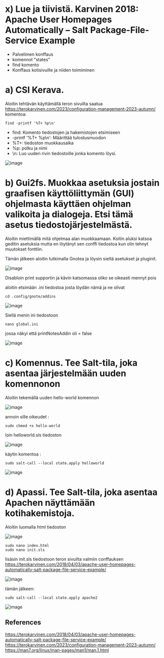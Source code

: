 # x) Lue ja tiivistä. Karvinen 2018: Apache User Homepages Automatically – Salt Package-File-Service Example

- Palvelimen konffaus
- komennot "states"
- find komento
- Konffaus kotisivuille ja niiden toimiminen


# a) CSI Kerava.

Aloitin tehtävän käyttämällä teron sivuilta saatua https://terokarvinen.com/2023/configuration-management-2023-autumn/ komentoa: 

    find -printf '%T+ %p\n'

- find: Komento tiedostojen ja hakemistojen etsimiseen
- -printf '%T+ %p\n': Määrittää tulostusmuodon
- %T+: tiedoston muokkausaika
- %p: polku ja nimi
- \n: Luo uuden rivin tiedostoille jonka komento löysi.

![image](https://github.com/SakuKarp/Palvelinten.Hallinta/assets/148875105/491ce91b-576a-4094-87de-133c19f4cc79)


# b) Gui2fs. Muokkaa asetuksia jostain graafisen käyttöliittymän (GUI) ohjelmasta käyttäen ohjelman valikoita ja dialogeja. Etsi tämä asetus tiedostojärjestelmästä.

Aloitin miettimällä mitä ohjelmaa alan muokkaamaan. Koitin aluksi katsoa geditin asetuksia mutta en löytänyt sen conffi tiedostoa kun olin tehnyt muutokset fonttiin.

 Tämän jälkeen aloitin tutkimalla Gnotea ja löysin sieltä asetukset ja pluginit.

 ![image](https://github.com/SakuKarp/Palvelinten.Hallinta/assets/148875105/3b4f62e2-5e06-41bb-9f71-ee0340df5d8e)

 Disabloin print supportin ja kävin katsomassa oliko se oikeasti mennyt pois 


aloitin etsimään .ini tiedostoa josta löydän nämä ja ne olivat 

    cd .config/gnote/addins

![image](https://github.com/SakuKarp/Palvelinten.Hallinta/assets/148875105/a714d950-41ff-49ee-b47e-549ea2093b05)


Siellä menin ini tiedostoon 

    nano global.ini

jossa näkyi että printNotesAddin oli = false

![image](https://github.com/SakuKarp/Palvelinten.Hallinta/assets/148875105/8abdc9a2-3d37-4e67-8b50-21c5e90b5131)



# c) Komennus. Tee Salt-tila, joka asentaa järjestelmään uuden komennonon


Aloitin tekemällä uuden hello-world komennon

![image](https://github.com/SakuKarp/Palvelinten.Hallinta/assets/148875105/088f39c2-a226-4f1d-bafc-61dfeb255d2a)


annoin sille oikeudet :

    sudo chmod +x hello-world

loin helloworld.sls tiedoston

![image](https://github.com/SakuKarp/Palvelinten.Hallinta/assets/148875105/f0692877-c431-4504-aaee-53fcfa7be2f6)

käytin komentoa : 

    sudo salt-call --local state.apply helloworld


![image](https://github.com/SakuKarp/Palvelinten.Hallinta/assets/148875105/12deeee8-10bc-4080-90d0-02a8863ce304)


# d) Apassi. Tee Salt-tila, joka asentaa Apachen näyttämään kotihakemistoja.

Aloitin luomalla html tiedoston

![image](https://github.com/SakuKarp/Palvelinten.Hallinta/assets/148875105/bfbbbd3c-a856-4735-a68f-811531239f29)

    sudo nano index.html
    sudo nano init.sls

lisäsin init.sls tiedostoon teron sivuilta valmiin conffauksen https://terokarvinen.com/2018/04/03/apache-user-homepages-automatically-salt-package-file-service-example/

![image](https://github.com/SakuKarp/Palvelinten.Hallinta/assets/148875105/c09293d9-25e4-4b09-82f8-52b7d5f789ea)

tämän jälkeen:

    sudo salt-call --local state.apply apache2

![image](https://github.com/SakuKarp/Palvelinten.Hallinta/assets/148875105/02c84cf7-eb00-4cf8-86cc-d5e45b3174b3)






## References
https://terokarvinen.com/2018/04/03/apache-user-homepages-automatically-salt-package-file-service-example/
https://terokarvinen.com/2023/configuration-management-2023-autumn/
https://man7.org/linux/man-pages/man1/man.1.html
